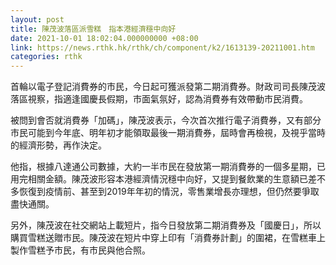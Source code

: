 ```yaml
---
layout: post
title: 陳茂波落區派雪糕　指本港經濟穩中向好
date: 2021-10-01 18:02:04.000000000 +08:00
link: https://news.rthk.hk/rthk/ch/component/k2/1613139-20211001.htm
categories: rthk
---
```


首輪以電子登記消費券的市民，今日起可獲派發第二期消費券。財政司司長陳茂波落區視察，指適逢國慶長假期，市面氣氛好，認為消費券有效帶動市民消費。

被問到會否就消費券「加碼」，陳茂波表示，今次首次推行電子消費券，又有部分市民可能到今年底、明年初才能領取最後一期消費券，屆時會再檢視，及視乎當時的經濟形勢，再作決定。

他指，根據八達通公司數據，大約一半市民在發放第一期消費券的一個多星期，已用完相關金額。陳茂波形容本港經濟情況穩中向好，又提到餐飲業的生意額已差不多恢復到疫情前、甚至到2019年年初的情況，零售業增長亦理想，但仍然要爭取盡快通關。

另外，陳茂波在社交網站上載短片，指今日發放第二期消費券及「國慶日」，所以購買雪糕送贈市民。陳茂波在短片中穿上印有「消費券計劃」的圍裙，在雪糕車上製作雪糕予市民，有市民與他合照。
